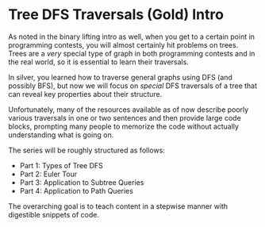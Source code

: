 # Tree DFS Traversals \(Gold\) Intro

As noted in the binary lifting intro as well, when you get to a certain point in programming contests, you will almost certainly hit problems on trees. Trees are a _very_ special type of graph in both programming contests and in the real world, so it is essential to learn their traversals. 

In silver, you learned how to traverse general graphs using DFS \(and possibly BFS\), but now we will focus on _special_ DFS traversals of a tree that can reveal key properties about their structure. 

Unfortunately, many of the resources available as of now describe poorly various traversals in one or two sentences and then provide large code blocks, prompting many people to memorize the code without actually understanding what is going on. 

The series will be roughly structured as follows:

* Part 1: Types of Tree DFS
* Part 2: Euler Tour
* Part 3: Application to Subtree Queries
* Part 4: Application to Path Queries

The overarching goal is to teach content in a stepwise manner with digestible snippets of code.

